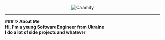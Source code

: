 <p>
<div align="center">
  <img src="Calamity.svg" alt="Calamity">
</div>
<hr>
</p>

<p>
<b>### ✨ About Me</b>
  <br>
  <b>Hi, I'm a young Software Engineer from Ukraine</b>
  <br>
  <b>I do a lot of side projects and whatever</b>
</p>


